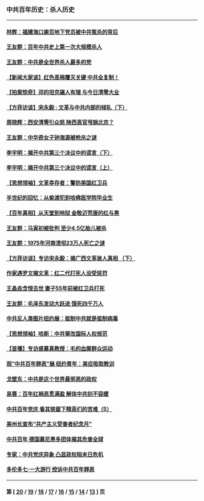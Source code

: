### 中共百年历史：杀人历史
---
#### [林辉：福建海口逾百地下党员被中共冤杀的背后](../../pages/nf1176106/n13878946.md?02140430) 
#### [王友群：百年中共史上第一次大规模杀人](../../pages/nf1176106/n13863785.md?02140430) 
#### [王友群：中共是全世界杀人最多的党](../../pages/nf1176106/n13860689.md?02140430) 
#### [【新闻大家谈】红色高棉覆灭关键 中共全复制！](../../pages/nf1176106/n13850222.md?02140430) 
#### [【拍案惊奇】邓的坦克碾人有理 与今日清零大业](../../pages/nf1176106/n13729574.md?02140430) 
#### [【方菲访谈】宋永毅 : 文革与中共内部的倾轧（下）](../../pages/nf1176106/n13486836.md?02140430) 
#### [周晓辉：西安清零引众怒 陕西高官甩锅北京？](../../pages/nf1176106/n13484627.md?02140430) 
#### [王友群：中华奇女子钟海源被枪杀之谜](../../pages/nf1176106/n13430555.md?02140430) 
#### [李宇明：揭开中共第三个决议中的谎言（下）](../../pages/nf1176106/n13389389.md?02140430) 
#### [李宇明：揭开中共第三个决议中的谎言（上）](../../pages/nf1176106/n13388697.md?02140430) 
#### [【思想领袖】文革幸存者：警防美国红卫兵](../../pages/nf1176106/n13339289.md?02140430) 
#### [半世纪的回忆：从偷渡犯到哈佛医学院毕业生](../../pages/nf1176106/n13345328.md?02140430) 
#### [【百年真相】从天堂到地狱 金敬迈荒唐的红与黑](../../pages/nf1176106/n13336995.md?02140430) 
#### [王友群：马寅初被批判 至少4.5亿胎儿被杀](../../pages/nf1176106/n13260313.md?02140430) 
#### [王友群：1975年河南溃坝23万人死亡之谜](../../pages/nf1176106/n13231576.md?02140430) 
#### [【方菲访谈】专访宋永毅：揭广西文革骇人真相 （下）](../../pages/nf1176106/n13209074.md?02140430) 
#### [作家遇罗文揭文革：红二代打死人没受惩罚](../../pages/nf1176106/n13205254.md?02140430) 
#### [王晶垚含恨去世 妻子55年前被红卫兵打死](../../pages/nf1176106/n13203590.md?02140430) 
#### [王友群：毛泽东发动大跃进 饿死四千万人](../../pages/nf1176106/n13177158.md?02140430) 
#### [中共反人类图片纽约展：抵制中共就是抵制病毒](../../pages/nf1176106/n13115371.md?02140430) 
#### [【思想领袖】哈斯：中共窜改国际人权规范](../../pages/nf1176106/n13053647.md?02140430) 
#### [【首播】专访盛慕真教授：毛的血腥群众运动](../../pages/nf1176106/n13091782.md?02140430) 
#### [观“中共百年罪恶”展 纽约青年：美应吸取教训](../../pages/nf1176106/n13085246.md?02140430) 
#### [戈壁东：中共是这个世界最邪恶的政权](../../pages/nf1176106/n13085641.md?02140430) 
#### [易蓉：百年红祸恶贯满盈 解体中共刻不容缓](../../pages/nf1176106/n13084455.md?02140430) 
#### [中共百年党庆 看其铁窗下精英们的苦难（5）](../../pages/nf1176106/n13076766.md?02140430) 
#### [美州长宣布“共产主义受害者纪念月”](../../pages/nf1176106/n13074024.md?02140430) 
#### [中共百年 德国慕尼黑多团体揭其危害全球](../../pages/nf1176106/n13068873.md?02140430) 
#### [专家：中共党庆异象 凸显政权陷末日危机](../../pages/nf1176106/n13067084.md?02140430) 
#### [多伦多七·一大游行 控诉中共百年罪恶](../../pages/nf1176106/n13062043.md?02140430) 

---
#### 第 [ [20](./20.md?02140430) / [19](./19.md?02140430) / [18](./18.md?02140430) / [17](./17.md?02140430) / [16](./16.md?02140430) / [15](./15.md?02140430) / [14](./14.md?02140430) / [13](./13.md?02140430) ] 页
